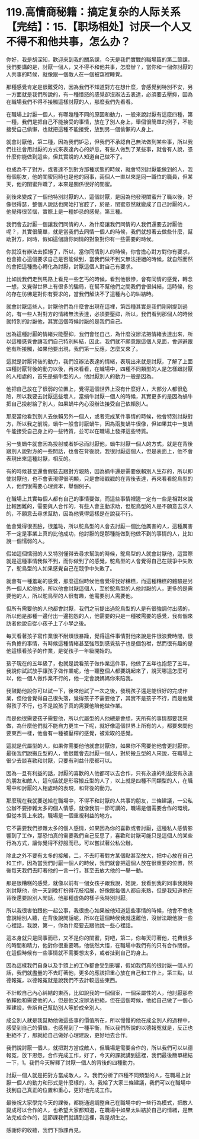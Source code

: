 # 119.高情商秘籍：搞定复杂的人际关系【完结】：15.【职场相处】讨厌一个人又不得不和他共事，怎么办？

你好，我是胡深知，歡迎來到我的關系課，今天是我們實戰的職場篇的第二節課，我們要講的是，討厭一個人，又不得不和他共事，怎麼辦？，當你和一個你討厭的人共事的時候，就像跟一個敵人在一個被窩裡睡覺。

那種感覺肯定是很難受的，因為我們不知道對方在想什麼，會感覺到特別不安，另一方面就是我們所說的，有一種憤怒的感覺卻沒辦法去表達，必須要去壓抑，因為在職場我們不得不接觸這樣討厭的人，那麼我們先看看。

在職場上討厭一個人，有哪幾種不同的原因和動力，一般來說討厭有這麼四種，第一種，我們是把自己不能接受的事情，放在了別人身上，舉個很簡單的例子，不能接受自己偷懶，也就把這種不能接受，放到另一個偷懶的人身上。

就會討厭他，第二種，因為我們妒忌，但我們不承認自己無法做到某些事，所以我們往往會用討厭的方式來表達內心的妒忌，有些人做到了某些事，就會有人說，憑什麼你能做到這些，但其實說的人知道自己做不了。

也成為不了對方，或者達不到對方那種狀態的時候，就會特別討厭能做到的人，我有個朋友，他的閨蜜同時也是他的同事，兩個人一直以來是同一職位的職員，但某天，他的閨蜜升職了，本來是關係很好的閨蜜。

到後來變成了一個他特別討厭的人，這個討厭，是因為他發現閨蜜升了職以後，好像很得瑟，整個人說話也開始打官腔了，於是，閨蜜忽然就變成了自己討厭的人，他覺得很苦惱，實際上是一種妒忌的感覺，第三種。

我們會去討厭一個讓我們同情的人，為什麼讓我們同情的人我們還要去討厭他呢？，其實很簡單，就是當我們去同情一個人的時候，我們就想著去做些什麼，幫助對方，同時，假如這個讓你同情的對象對你有一些需要的時候。

你就沒有辦法去拒絕了，所以，當你同情別人的時候，你會擔心對方對你有要求，也會擔心這個要求自己是否能做到，當我們做不到又無法拒絕的時候，就自然而然的會把這種擔心轉化為討厭，討厭這個人對自己有要求。

比如說我們走到馬路上看見一些乞丐的時候，看到他很慘，會有同情的感覺，轉念一想，又覺得世界上有很多的騙局，在幫不幫他們之間我們會很糾結，這時候，他的存在彷彿是對你有要求的，當我們解決不了這種內心的糾結時。

就會討厭這些人，討厭他們為什麼會出現在這裡，第四種其實是我們剛剛提到過的，有一些人對對方的情緒無法表達，必須要壓抑，所以，我們看到那個人的時候就特別的討厭他，其實這個時候討厭的是我們自己。

因為這種討厭的情緒只能壓抑，我們會怪自己，為什麼沒辦法把情緒表達出來，所以這種感覺會讓我們自己特別糾結，因此，我們就不願意跟這個人見面，會迴避跟他有所接觸，如果他要出現，我們第一反應，怎麼又來了。

這就是討厭背後的動力，我們沒辦法表達的情緒，表現出來就是討厭，了解了上面四種討厭背後的動力以後，再來看看，在職場中，四種不同類型的人是怎樣跟討厭的人相處的，首先是蝸牛型的人，他討厭別人的動力一般是因為。

他把自己放在了很弱的位置上，覺得這個世界上沒有什麼好人，大部分人都很危險，所以我要去討厭這些壞人，當蝸牛討厭一個人的時候，其實更多的是因為蝸牛把自己投射給了別人，如果蝸牛內心沒辦法接受自己依賴別人。

那麼當他看到別人去依賴另外一個人，或者完成某件事情的時候，他會特別討厭對方，所以我之前說，蝸牛一般會討厭蝸牛，因為兩隻蝸牛很像，但如果其中一隻蝸牛能接受自己身上的一些特質，並可以在職場上發揮這些特質。

另一隻蝸牛就會因為投射或者妒忌而討厭他，蝸牛討厭一個人的方式，就是在背後跟別人說對方的一些閒話，也會在背後說，我很討厭這個人，但是表面上，他不會表現出來這種討厭，相反的。

有的時候甚至還會假裝去跟對方親熱，因為蝸牛還是需要依賴別人生存的，所以即使討厭他，也不會表現得很明顯，只是會暗戳戳的在背後表達，再來看看鴕鳥型的人，他們很需要心理資本，舉個例子。

在職場上其實每個人都有自己的事情要做，而這些事情裡邊一定有一些是相對來說比較困難的，需要與人合作的，有些人會主動求助，但鴕鳥型的人是不願意去求人的，不願意去尋求幫助，因為他覺得這樣是在說我不行。

他會覺得很丟臉，很羞恥，所以鴕鳥型的人會去討厭一個比他厲害的人，這種厲害不一定是事業上真的比他成功，他討厭的是那種能做到他做不到的事情的人，比如說一個懦弱的人。

假如這個懦弱的人又特別懂得去尋求幫助的時候，鴕鳥型的人就會討厭他，這實際就是這種事情我做不到，而你做到了的感覺，鴕鳥型的人會覺得自己在競爭中失敗了，鴕鳥型的人如果感覺自己在競爭中失敗了。

就會有一種羞恥的感覺，那麼這個時候他會覺得我好糟糕，而這種糟糕的體驗是另外一個人給他的，所以他會討厭這個人，至於鴕鳥型的人他討厭的人，更多的是需要他的人，所以鴕鳥型的人很有趣，他需要別人需要他。

但所有需要他的人他都會討厭，我們之前提出過鴕鳥型的人是有很強調付出感的，所以他是那種一邊付出一邊抱怨的人，他需要的只是一種被需要的感覺，我有個來訪者他說自從小孩子上了小學之後。

每天看著孩子寫作業很不耐煩很暴躁，覺得這件事情對他來說是件很浪費時間，很有負擔的事情，有時候這種情緒甚至強烈到感覺孩子也是個包袱，然而很有趣的是他這樣看孩子的作業，是從孩子一年級開始的。

孩子現在的五年級了，也就是說看孩子做作業這件事，他做了五年也抱怨了五年，我說你試試放手讓孩子做作業呢，他一聽整個人都要跳起來了，說天哪這怎麼可以，他一個人做作業不行的，他一定會說媽媽你來陪我。

我鼓勵他說你可以試一下，後來他試了一次之後，發現孩子還是能很好的完成作業，但他會覺得自己很失落，覺得孩子不需要他了，其實不是孩子不行，而是他覺得孩子不行，也不是說孩子真的需要他陪他做作業。

而是他很需要孩子需要他，所以代屬型的人他總是會想，天所有的事情都要我來做，為什麼他們就不能自力更生一下呢，就好像這個世界上所有的人，都要來問他要東西一樣，他會有一種被壓榨的感覺，被索取的感覺。

這就是代屬型的人，如果你需要他他就會討厭你，如果你不需要他他會更討厭你，最後我們說搬丘型的人，他很難會去討厭一個人，對於搬丘型的人來說，在職場上很少去談喜歡和討厭，只要有利益什麼都可以。

因為一旦有利益的話，討厭的喜歡的人他都可以去合作，只有永遠的利益沒有永遠的朋友和敵人，這句話就是形容搬丘型的人了，以上就是四種不同類型的人，在職場中和討厭的人相處時的表現，和背後的動力。

那麼現在我就要送給在職場中，不得不和討厭的人共事的朋友，三條建議，一公私公辦不要掺雜太多的個人情感，就像我前一節可講的，職場是個需要合作的環境，但從本質上來說，職場是一個重視利益的地方。

它不需要我們掺雜太多的個人感情，如果因為你的喜歡或者討厭，這種私人感情影響到了工作，那恐怕真的需要我們自己反思了，喜歡和討厭可能只是這個人的某些行為方式，讓你覺得不舒服而已，可以嘗試著公私公辦。

除此之外不要有太多的接觸，二，不去盯著對方某個點甚至放大，把中心放在自己和工作，因為當我們討厭一個人的時候，我們就會把這個人放在很重要的位置，然後每天我們去盯著他的一言一行，甚至去放大他的一舉一動。

那是很糟糕的感覺，就像以前有一個女孩子跟我說，她說，我看到我的同事我就特別討厭他，他一天到晚打扮得花枝招展，好像跟每個人都自來熟，但是我知道他在背後還要說別人閒話，他那種虛偽的樣子我特別討厭。

所以我很害怕跟他一起公事，我很擔心如果被他知道這些事情的時候，他會不會也會說給別人聽，在背後說閒話呢，所以在這個時候我就遠離他，沒辦法跟他說一些心裡話，我說，第一，你為什麼要去跟他說一些心裡話。

這本身就只是同事而已，又不是你的閨蜜，對吧，第二，你每天盯著他，花費很多的時間和精力，他對你很重要嗎，他恍然大悟，在職場中我們有的只有合作關係，在這個時候有一些事情就不需要想太多，或者扯到自己的身上。

因為這樣我們自身以及手頭上的工作都會受到影響，假如我們真的很討厭一個人的話，我們就盡量的不去盯著他，更多的應該把重心放在自己和工作上，第三點，以德報冤，以德報冤就是說我們不去計較這些東西。

不計較自己內心糾結的東西，比如說我的一個個案，一個呆屬性的人，他討厭那些依賴他和需要他的人，但是他又沒辦法拒絕，但在這個時候，他給自己做了一個心理建設，告訴自己幫助別人等於成全別人。

成全別人就是我幫助他做這些事的價值所在，所以慢慢的他在成全別人的過程中，感受到自己的價值，也感覺到了一種平衡，所以我們所說的以德報冤就是，反正也拒絕不了，那就給自己做好心理建設，更好地去合作。

我們說討厭一個人，就把對方當成敵人，但職場是需要合作的，所以我們可以以德報冤，放下恩怨，合作完成工作，好了，今天的課就講到這裡，我們最後簡單總結一下，1。我們今天解釋了討厭一個人的背後的四種動力。

討厭一個人就是把對方當成敵人，2。我們分析了四種不同類型的人，在職場上討厭一個人的動力和形式是什麼樣的，3。我給了大家三條建議，我們可以在職場中找到自己真正的位置和重心，更好地完成工作。

最後祝大家學完今天的課後，都能通過調整自己在職場中的一些行為模式，把敵人變成可以合作的人，也希望大家都知道，在職場中如果太糾結於自己的情緒，是無法完成合作的，這節課我們就講到這裡，我是胡生之。

感謝你的收聽，我們下節課再見。